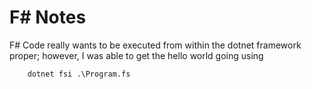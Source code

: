# F# Notes 

F# Code really wants to be executed from within the dotnet framework proper; however, I was able to get the hello world going using
```
    dotnet fsi .\Program.fs
```